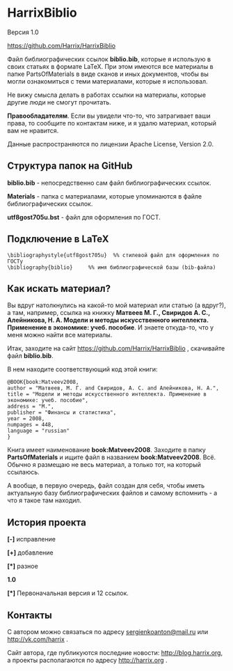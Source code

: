 HarrixBiblio
============

Версия 1.0

https://github.com/Harrix/HarrixBiblio

Файл библиографических ссылок **biblio.bib**, которые я использую в своих статьях в формате LaTeX. При этом имеются все материалы в папке PartsOfMaterials в виде сканов и иных документов, чтобы вы могли ознакомиться с теми материалами, которые я использовал.

Не вижу смысла делать в работах ссылки на материалы, которые другие люди не смогут прочитать.

**Правообладателям**. Если вы увидели что-то, что затрагивает ваши права, то сообщите по контактам ниже, и я удалю материал, который вам не нравится.

Данные распространяются по лицензии Apache License, Version 2.0.

Структура папок на GitHub
--------------------------

**biblio.bib** - непосредственно сам файл библиографических ссылок.

**Materials** - папка с материалами, которые упоминаются в файле библиографических ссылок.

**utf8gost705u.bst** - файл для оформления по ГОСТ.

Подключение в LaTeX
--------------------------

	\bibliographystyle{utf8gost705u}  %% стилевой файл для оформления по ГОСТу
	\bibliography{biblio}     %% имя библиографической базы (bib-файла)

Как искать материал?
---------------

Вы вдруг натолкнулись на какой-то мой материал или статью (а вдруг?), а там, например, ссылка на книжку **Матвеев М. Г., Свиридов А. С., Алейникова, Н. А. Модели и методы искусственного интеллекта. Применение в экономике: учеб. пособие**. И знаете откуда-то, что у меня можно найти все материалы. 

Итак, заходите на сайт https://github.com/Harrix/HarrixBiblio , скачивайте файл **biblio.bib**.

В нем находите соответствующий код этой книги:

	@BOOK{book:Matveev2008,
	author = "Матвеев, М. Г. and Свиридов, А. С. and Алейникова, Н. А.",
	title = "Модели и методы искусственного интеллекта. Применение в экономике: учеб. пособие",
	address = "М.",
	publisher = "Финансы и статистика",
	year = 2008,
	numpages = 448,
	language = "russian"
	}
	
Книга имеет наименование **book:Matveev2008**. Заходите в папку **PartsOfMaterials** и ищите файл в названием **book:Matveev2008**. Всё. Обычно я размещаю не весь материал, а только тот, на который ссылаюсь.

А вообще, в первую очередь, файл создан для себя, чтобы иметь актуальную базу библиографических файлов и самому вспомнить - а что я такое там находил.

История проекта
---------------

**[-]** исправление

**[+]** добавление

**[*]** разное

**1.0**

**[*]** Первоначальная версия и 12 ссылок.

Контакты
---------------

С автором можно связаться по адресу sergienkoanton@mail.ru или  http://vk.com/harrix .

Сайт автора, где публикуются последние новости: http://blog.harrix.org, а проекты располагаются по адресу http://harrix.org .